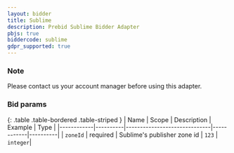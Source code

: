 ```yaml
---
layout: bidder
title: Sublime
description: Prebid Sublime Bidder Adapter
pbjs: true
biddercode: sublime
gdpr_supported: true
---
```


### Note

Please contact us your account manager before using this adapter.


### Bid params

{: .table .table-bordered .table-striped }
| Name       | Scope    | Description                  | Example    | Type     |
|------------|----------|------------------------------|------------|----------|
| `zoneId`   | required | Sublime's publisher zone id  | `123`      | `integer`|
